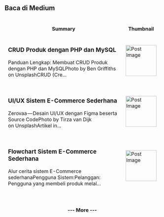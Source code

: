 ## Baca di Medium

<!--START_SECTION:medium-->

<div style="overflow-x:auto;">
<table style="width: 100%; border-collapse: collapse;">
  <tr>
    <th style="border: 1px solid white; padding: 10px;">Summary</th>
    <th style="border: 1px solid white; padding: 10px;">Thumbnail</th>
  </tr>
  <tr>
    <td style="border: 1px solid white; padding: 10px;"><h3><a href="https://medium.com/@dikaelsaputra/crud-produk-dengan-php-dan-mysql-ddd20aea7c91?source=rss-272e0aace4a6------2" target="_blank" style="text-decoration: none;">CRUD Produk dengan PHP dan MySQL</a></h3><p>Panduan Lengkap: Membuat CRUD Produk dengan PHP dan MySQLPhoto by Ben Griffiths on UnsplashCRUD (Cre...</p></td>
    <td style="border: 1px solid white; padding: 10px;"><img src="https://cdn-images-1.medium.com/max/1024/0*NO8lOjrBHM4Yldf6" alt="Post Image" style="width: 100px; height: auto;" /></td>
  </tr>
  <tr>
    <td style="border: 1px solid white; padding: 10px;"><h3><a href="https://medium.com/@dikaelsaputra/ui-ux-sistem-e-commerce-sederhana-676d5b3c8e71?source=rss-272e0aace4a6------2" target="_blank" style="text-decoration: none;">UI/UX Sistem E-Commerce Sederhana</a></h3><p>Zerovaa — Desain UI/UX dengan Figma beserta Source CodePhoto by Tirza van Dijk on UnsplashArtikel in...</p></td>
    <td style="border: 1px solid white; padding: 10px;"><img src="https://cdn-images-1.medium.com/max/768/1*paSTL6fh33tQR5xnvylq9A.png" alt="Post Image" style="width: 100px; height: auto;" /></td>
  </tr>
  <tr>
    <td style="border: 1px solid white; padding: 10px;"><h3><a href="https://medium.com/@dikaelsaputra/flowchart-sistem-e-commerce-sederhana-b26ceae5117f?source=rss-272e0aace4a6------2" target="_blank" style="text-decoration: none;">Flowchart Sistem E-Commerce Sederhana</a></h3><p>Alur cerita sistem E-Commerce sederhanaPengguna Sistem:Pelanggan: Pengguna yang membeli produk melal...</p></td>
    <td style="border: 1px solid white; padding: 10px;"><img src="https://cdn-images-1.medium.com/max/649/1*Xo93adBkvyxYkMj3B-z4SA.png" alt="Post Image" style="width: 100px; height: auto;" /></td>
  </tr>
</table>
</div>

<!--END_SECTION:medium-->

<div align="center">
  <h3><a href="https://medium.com/@dikaelsaputra" target="_blank" style="text-decoration: none;">--- More ---</a></h3>
</div>
